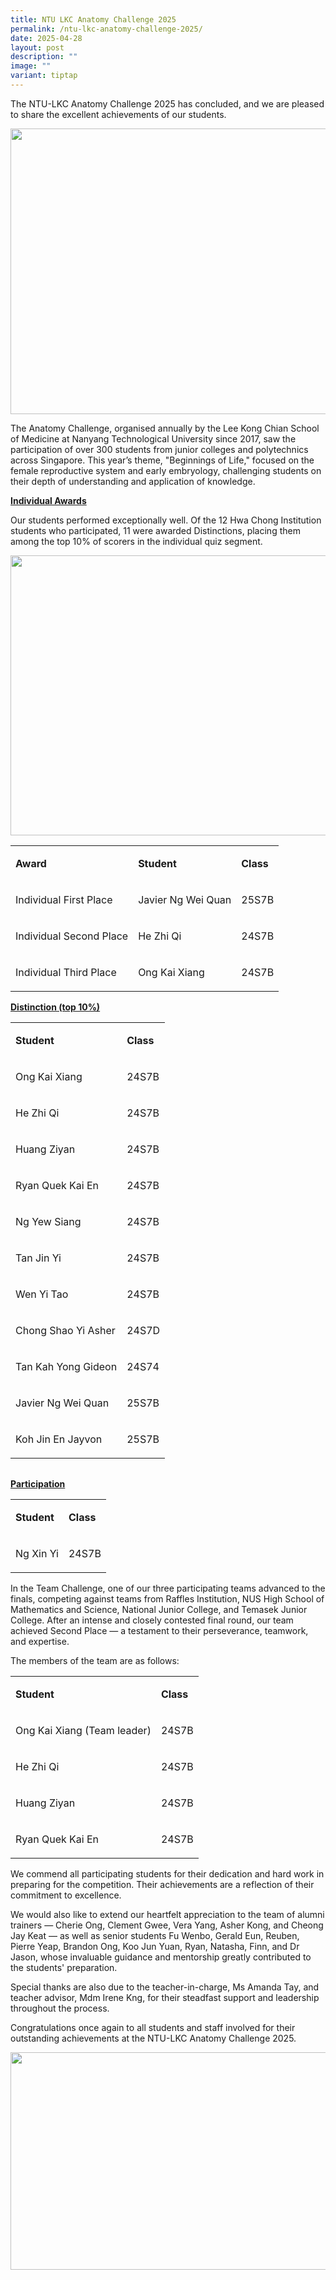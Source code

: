 ```yaml
---
title: NTU LKC Anatomy Challenge 2025
permalink: /ntu-lkc-anatomy-challenge-2025/
date: 2025-04-28
layout: post
description: ""
image: ""
variant: tiptap
---
```

<p>The NTU-LKC Anatomy Challenge 2025 has concluded, and we are pleased to
share the excellent achievements of our students.</p>
<div class="isomer-image-wrapper">
<img style="margin-left:0px;margin-top:0px;" height="457" width="624" src="https://lh7-rt.googleusercontent.com/docsz/AD_4nXe4jC9G-r5fOrMY-XFlD-VB4gmgS_OVs2KSsaTkWrHV6y7j-k_UFZIdfQcHIT4wPDbgaZ614etKHtpM4yFPZvtQ5Hmmff9H3iJMEp5CUOi4pd5h4hvd6T4WlkbhaoVqIe3_d6x1Fg?key=suLx99HnkwDDJ64IaEUxMr1l">
</div>
<p>The Anatomy Challenge, organised annually by the Lee Kong Chian School
of Medicine at Nanyang Technological University since 2017, saw the participation
of over 300 students from junior colleges and polytechnics across Singapore.
This year’s theme, "Beginnings of Life," focused on the female reproductive
system and early embryology, challenging students on their depth of understanding
and application of knowledge.</p>
<p><strong><u>Individual Awards</u></strong>
</p>
<p>Our students performed exceptionally well. Of the 12 Hwa Chong Institution
students who participated, 11 were awarded Distinctions, placing them among
the top 10% of scorers in the individual quiz segment.</p>
<div class="isomer-image-wrapper">
<img style="margin-left:0px;margin-top:0px;" height="448" width="624" src="https://lh7-rt.googleusercontent.com/docsz/AD_4nXdXuJ9K9iTHF1v_laKZSGHWGUcgYfx7ke0TPQpdQcNY_KPWarsCgwqYMXIowRl8c-D7vIqaM4xEE1walICpSEah-s3aHXuAhLEr1YMG-IRgKnP3cWjxbFmVoNArW9afDMokr2rHGw?key=suLx99HnkwDDJ64IaEUxMr1l">
</div>
<p></p>
<table style="minWidth: 75px">
<colgroup>
<col>
<col>
<col>
</colgroup>
<tbody>
<tr>
<td rowspan="1" colspan="1">
<p><strong>Award</strong>
</p>
</td>
<td rowspan="1" colspan="1">
<p><strong>Student</strong>
</p>
</td>
<td rowspan="1" colspan="1">
<p><strong>Class</strong>
</p>
</td>
</tr>
<tr>
<td rowspan="1" colspan="1">
<p>Individual First Place</p>
</td>
<td rowspan="1" colspan="1">
<p>Javier Ng Wei Quan</p>
</td>
<td rowspan="1" colspan="1">
<p>25S7B</p>
</td>
</tr>
<tr>
<td rowspan="1" colspan="1">
<p>Individual Second Place</p>
</td>
<td rowspan="1" colspan="1">
<p>He Zhi Qi</p>
</td>
<td rowspan="1" colspan="1">
<p>24S7B</p>
</td>
</tr>
<tr>
<td rowspan="1" colspan="1">
<p>Individual Third Place</p>
</td>
<td rowspan="1" colspan="1">
<p>Ong Kai Xiang</p>
</td>
<td rowspan="1" colspan="1">
<p>24S7B</p>
</td>
</tr>
</tbody>
</table>
<p><strong><u>Distinction (top 10%)</u></strong>
</p>
<table style="minWidth: 50px">
<colgroup>
<col>
<col>
</colgroup>
<tbody>
<tr>
<td rowspan="1" colspan="1">
<p><strong>Student</strong>
</p>
</td>
<td rowspan="1" colspan="1">
<p><strong>Class</strong>
</p>
</td>
</tr>
<tr>
<td rowspan="1" colspan="1">
<p>Ong Kai Xiang</p>
</td>
<td rowspan="1" colspan="1">
<p>24S7B</p>
</td>
</tr>
<tr>
<td rowspan="1" colspan="1">
<p>He Zhi Qi</p>
</td>
<td rowspan="1" colspan="1">
<p>24S7B</p>
</td>
</tr>
<tr>
<td rowspan="1" colspan="1">
<p>Huang Ziyan</p>
</td>
<td rowspan="1" colspan="1">
<p>24S7B</p>
</td>
</tr>
<tr>
<td rowspan="1" colspan="1">
<p>Ryan Quek Kai En</p>
</td>
<td rowspan="1" colspan="1">
<p>24S7B</p>
</td>
</tr>
<tr>
<td rowspan="1" colspan="1">
<p>Ng Yew Siang</p>
</td>
<td rowspan="1" colspan="1">
<p>24S7B</p>
</td>
</tr>
<tr>
<td rowspan="1" colspan="1">
<p>Tan Jin Yi</p>
</td>
<td rowspan="1" colspan="1">
<p>24S7B</p>
</td>
</tr>
<tr>
<td rowspan="1" colspan="1">
<p>Wen Yi Tao</p>
</td>
<td rowspan="1" colspan="1">
<p>24S7B</p>
</td>
</tr>
<tr>
<td rowspan="1" colspan="1">
<p>Chong Shao Yi Asher</p>
</td>
<td rowspan="1" colspan="1">
<p>24S7D</p>
</td>
</tr>
<tr>
<td rowspan="1" colspan="1">
<p>Tan Kah Yong Gideon</p>
</td>
<td rowspan="1" colspan="1">
<p>24S74</p>
</td>
</tr>
<tr>
<td rowspan="1" colspan="1">
<p>Javier Ng Wei Quan</p>
</td>
<td rowspan="1" colspan="1">
<p>25S7B</p>
</td>
</tr>
<tr>
<td rowspan="1" colspan="1">
<p>Koh Jin En Jayvon</p>
</td>
<td rowspan="1" colspan="1">
<p>25S7B</p>
</td>
</tr>
</tbody>
</table>
<table style="width: 0px">
<colgroup></colgroup>
<tbody>
<tr></tr>
</tbody>
</table>
<p><strong><u>Participation</u></strong>
</p>
<table style="minWidth: 50px">
<colgroup>
<col>
<col>
</colgroup>
<tbody>
<tr>
<td rowspan="1" colspan="1">
<p><strong>Student</strong>
</p>
</td>
<td rowspan="1" colspan="1">
<p><strong>Class</strong>
</p>
</td>
</tr>
<tr>
<td rowspan="1" colspan="1">
<p>Ng Xin Yi</p>
</td>
<td rowspan="1" colspan="1">
<p>24S7B</p>
</td>
</tr>
</tbody>
</table>
<p></p>
<p>In the Team Challenge, one of our three participating teams advanced to
the finals, competing against teams from Raffles Institution, NUS High
School of Mathematics and Science, National Junior College, and Temasek
Junior College. After an intense and closely contested final round, our
team achieved Second Place — a testament to their perseverance, teamwork,
and expertise.</p>
<p></p>
<p>The members of the team are as follows:&nbsp;</p>
<table style="minWidth: 50px">
<colgroup>
<col>
<col>
</colgroup>
<tbody>
<tr>
<td rowspan="1" colspan="1">
<p><strong>Student</strong>
</p>
</td>
<td rowspan="1" colspan="1">
<p><strong>Class</strong>
</p>
</td>
</tr>
<tr>
<td rowspan="1" colspan="1">
<p>Ong Kai Xiang (Team leader)</p>
</td>
<td rowspan="1" colspan="1">
<p>24S7B</p>
</td>
</tr>
<tr>
<td rowspan="1" colspan="1">
<p>He Zhi Qi</p>
</td>
<td rowspan="1" colspan="1">
<p>24S7B</p>
</td>
</tr>
<tr>
<td rowspan="1" colspan="1">
<p>Huang Ziyan</p>
</td>
<td rowspan="1" colspan="1">
<p>24S7B</p>
</td>
</tr>
<tr>
<td rowspan="1" colspan="1">
<p>Ryan Quek Kai En</p>
</td>
<td rowspan="1" colspan="1">
<p>24S7B</p>
</td>
</tr>
</tbody>
</table>
<p></p>
<p>We commend all participating students for their dedication and hard work
in preparing for the competition. Their achievements are a reflection of
their commitment to excellence.</p>
<p>We would also like to extend our heartfelt appreciation to the team of
alumni trainers — Cherie Ong, Clement Gwee, Vera Yang, Asher Kong, and
Cheong Jay Keat — as well as senior students Fu Wenbo, Gerald Eun, Reuben,
Pierre Yeap, Brandon Ong, Koo Jun Yuan, Ryan, Natasha, Finn, and Dr Jason,
whose invaluable guidance and mentorship greatly contributed to the students'
preparation.</p>
<p>Special thanks are also due to the teacher-in-charge, Ms Amanda Tay, and
teacher advisor, Mdm Irene Kng, for their steadfast support and leadership
throughout the process.</p>
<p>Congratulations once again to all students and staff involved for their
outstanding achievements at the NTU-LKC Anatomy Challenge 2025.</p>
<div class="isomer-image-wrapper">
<img style="margin-left:0px;margin-top:0px;" height="348" width="624" src="https://lh7-rt.googleusercontent.com/docsz/AD_4nXfX6VutFe8UdQYNrdOGpSgtqSlMsgbw-NiTdaLSAeJ-yUt4kZaypkcIGS0kuQCtWEC1xLrMVvyXrXXc5O4dGfZmN2VhcgPU8K-AkNL23NQBuIxCUCVmTq_V0m20uZBFV3VTfQfH?key=suLx99HnkwDDJ64IaEUxMr1l">
</div>
<p>
<br>
</p>
<p>
<br>
</p>